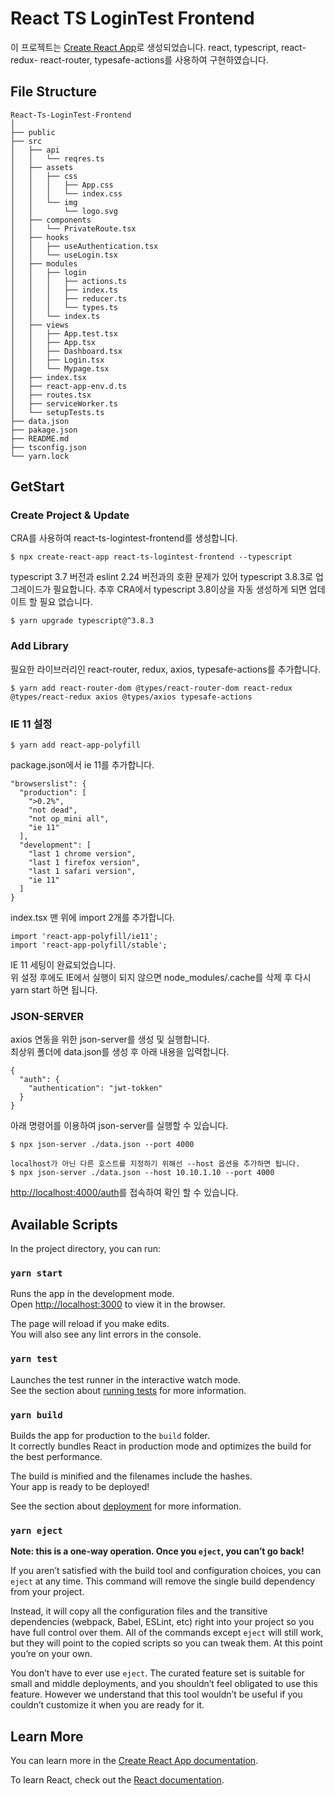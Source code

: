 # React TS LoginTest Frontend
이 프로젝트는 [Create React App](https://github.com/facebook/create-react-app)로 생성되었습니다.
react, typescript, react-redux- react-router, typesafe-actions를 사용하여 구현하였습니다.

## File Structure
```
React-Ts-LoginTest-Frontend
│
├── public
├── src
│   ├── api
│   │   └── reqres.ts
│   ├── assets
│   │   ├── css
│   │   │   ├── App.css
│   │   │   └── index.css
│   │   └── img
│   │       └── logo.svg
│   ├── components
│   │   └── PrivateRoute.tsx
│   ├── hooks
│   │   ├── useAuthentication.tsx
│   │   └── useLogin.tsx
│   ├── modules
│   │   ├── login
│   │   │   ├── actions.ts
│   │   │   ├── index.ts
│   │   │   ├── reducer.ts
│   │   │   └── types.ts
│   │   └── index.ts
│   ├── views
│   │   ├── App.test.tsx
│   │   ├── App.tsx
│   │   ├── Dashboard.tsx
│   │   ├── Login.tsx
│   │   └── Mypage.tsx
│   ├── index.tsx
│   ├── react-app-env.d.ts
│   ├── routes.tsx
│   ├── serviceWorker.ts
│   └── setupTests.ts
├── data.json
├── pakage.json
├── README.md
├── tsconfig.json
└── yarn.lock    
```

## GetStart

### Create Project & Update
CRA를 사용하여 react-ts-logintest-frontend를 생성합니다.
```
$ npx create-react-app react-ts-logintest-frontend --typescript
```
typescript 3.7 버전과  eslint 2.24 버전과의 호환 문제가 있어 typescript 3.8.3로 업그레이드가 필요합니다.
추후 CRA에서 typescript 3.8이상을 자동 생성하게 되면 업데이트 할 필요 없습니다.
```
$ yarn upgrade typescript@^3.8.3
```

### Add Library
필요한 라이브러리인 react-router, redux, axios, typesafe-actions를 추가합니다.
``` 
$ yarn add react-router-dom @types/react-router-dom react-redux @types/react-redux axios @types/axios typesafe-actions 
```

### IE 11 설정
```
$ yarn add react-app-polyfill
```
package.json에서 ie 11를 추가합니다.
```
"browserslist": {
  "production": [
    ">0.2%",
    "not dead",
    "not op_mini all",
    "ie 11"
  ],
  "development": [
    "last 1 chrome version",
    "last 1 firefox version",
    "last 1 safari version",
    "ie 11"
  ]
}
```
index.tsx 맨 위에 import 2개를 추가합니다.
```
import 'react-app-polyfill/ie11';
import 'react-app-polyfill/stable';
```
IE 11 세팅이 완료되었습니다.   
위 설정 후에도 IE에서 실행이 되지 않으면 node_modules/.cache를 삭제 후 다시 yarn start 하면 됩니다.

### JSON-SERVER
axios 연동을 위한 json-server를 생성 및 실행합니다.   
최상위 폴더에 data.json를 생성 후 아래 내용을 입력합니다.
```
{
  "auth": {
    "authentication": "jwt-tokken"
  }
}
```
아래 명령어를 이용하여 json-server를 실행할 수 있습니다.
```
$ npx json-server ./data.json --port 4000

localhost가 아닌 다른 호스트를 지정하기 위해선 --host 옵션을 추가하면 됩니다.
$ npx json-server ./data.json --host 10.10.1.10 --port 4000
```
[http://localhost:4000/auth](http://localhost:4000/auth)를 접속하여 확인 할 수 있습니다.


## Available Scripts

In the project directory, you can run:

### `yarn start`

Runs the app in the development mode.<br />
Open [http://localhost:3000](http://localhost:3000) to view it in the browser.

The page will reload if you make edits.<br />
You will also see any lint errors in the console.

### `yarn test`

Launches the test runner in the interactive watch mode.<br />
See the section about [running tests](https://facebook.github.io/create-react-app/docs/running-tests) for more information.

### `yarn build`

Builds the app for production to the `build` folder.<br />
It correctly bundles React in production mode and optimizes the build for the best performance.

The build is minified and the filenames include the hashes.<br />
Your app is ready to be deployed!

See the section about [deployment](https://facebook.github.io/create-react-app/docs/deployment) for more information.

### `yarn eject`

**Note: this is a one-way operation. Once you `eject`, you can’t go back!**

If you aren’t satisfied with the build tool and configuration choices, you can `eject` at any time. This command will remove the single build dependency from your project.

Instead, it will copy all the configuration files and the transitive dependencies (webpack, Babel, ESLint, etc) right into your project so you have full control over them. All of the commands except `eject` will still work, but they will point to the copied scripts so you can tweak them. At this point you’re on your own.

You don’t have to ever use `eject`. The curated feature set is suitable for small and middle deployments, and you shouldn’t feel obligated to use this feature. However we understand that this tool wouldn’t be useful if you couldn’t customize it when you are ready for it.

## Learn More

You can learn more in the [Create React App documentation](https://facebook.github.io/create-react-app/docs/getting-started).

To learn React, check out the [React documentation](https://reactjs.org/).

